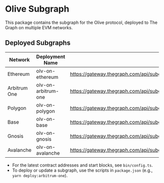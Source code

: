 # Olive Subgraph

This package contains the subgraph for the Olive protocol, deployed to The Graph on multiple EVM networks.

## Deployed Subgraphs

| **Network**  | **Deployment Name** | **Subgraph Endpoint**                                                                      |
| ------------ | ------------------- | ------------------------------------------------------------------------------------------ |
| Ethereum     | olv-on-ethereum     | https://gateway.thegraph.com/api/subgraphs/id/BGTa3vq2SaxHfJ2wHpbGr5hefBdcuVEapJYwXQTcXYnQ |
| Arbitrum One | olv-on-arbitrum-one | https://gateway.thegraph.com/api/subgraphs/id/3HQAS3YAKUHFTiBdKuuQCTR8uyvaA7rDnEYcRNS5RZGP |
| Polygon      | olv-on-polygon      | https://gateway.thegraph.com/api/subgraphs/id/7pEwWh39RCYcZPY2az5EWfYJ9Zkasn4bCC4Dc15qEaaj |
| Base         | olv-on-base         | https://gateway.thegraph.com/api/subgraphs/id/GG4e2XbzE99BGMGmPzBz5p6KkHndRtpEu9nFiiJjvoCY |
| Gnosis       | olv-on-gnosis       | https://gateway.thegraph.com/api/subgraphs/id/3EMgJeaUuRrKSSy1NHdCw4p1ytgRbgWRQBkqqbKHxJ4U |
| Avalanche    | olv-on-avalanche    | https://gateway.thegraph.com/api/subgraphs/id/7dh9zFA4DHLrePG917RTHQoUP94BJXMxc7nHxfhWYZ4u |

- For the latest contract addresses and start blocks, see `bin/config.ts`.
- To deploy or update a subgraph, use the scripts in `package.json` (e.g., `yarn deploy:arbitrum-one`).
